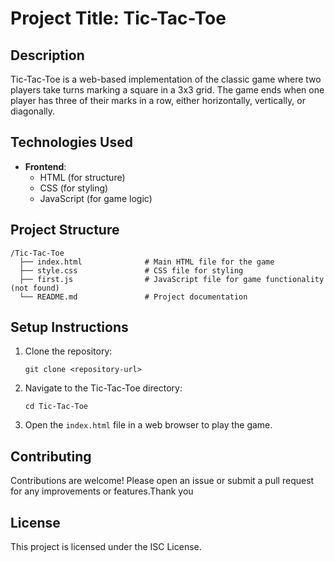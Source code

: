 # Project Title: Tic-Tac-Toe

## Description
Tic-Tac-Toe is a web-based implementation of the classic game where two players take turns marking a square in a 3x3 grid. The game ends when one player has three of their marks in a row, either horizontally, vertically, or diagonally.

## Technologies Used
- **Frontend**: 
  - HTML (for structure)
  - CSS (for styling)
  - JavaScript (for game logic)

## Project Structure
```
/Tic-Tac-Toe
  ├── index.html              # Main HTML file for the game
  ├── style.css               # CSS file for styling
  ├── first.js                # JavaScript file for game functionality (not found)
  └── README.md               # Project documentation
```

## Setup Instructions
1. Clone the repository:
   ```
   git clone <repository-url>
   ```

2. Navigate to the Tic-Tac-Toe directory:
   ```
   cd Tic-Tac-Toe
   ```

3. Open the `index.html` file in a web browser to play the game.

## Contributing
Contributions are welcome! Please open an issue or submit a pull request for any improvements or features.Thank you

## License
This project is licensed under the ISC License.
